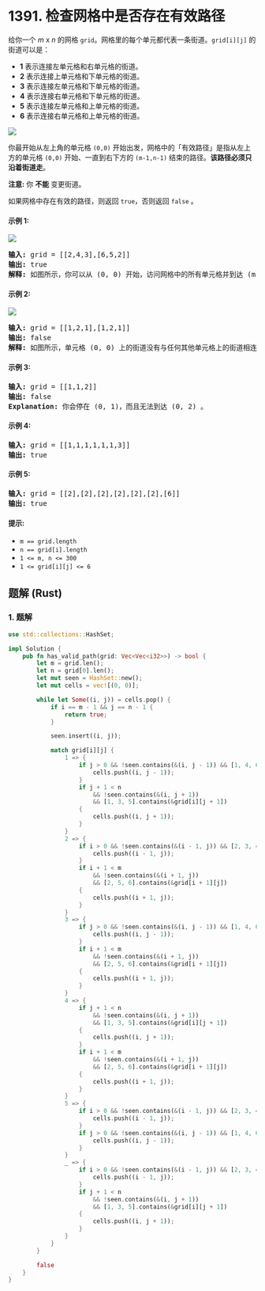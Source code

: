 # 1391. 检查网格中是否存在有效路径
给你一个 *m* x *n* 的网格 `grid`。网格里的每个单元都代表一条街道。`grid[i][j]` 的街道可以是：
* **1** 表示连接左单元格和右单元格的街道。
* **2** 表示连接上单元格和下单元格的街道。
* **3** 表示连接左单元格和下单元格的街道。
* **4** 表示连接右单元格和下单元格的街道。
* **5** 表示连接左单元格和上单元格的街道。
* **6** 表示连接右单元格和上单元格的街道。

![](https://assets.leetcode-cn.com/aliyun-lc-upload/uploads/2020/03/21/main.png)

你最开始从左上角的单元格 `(0,0)` 开始出发，网格中的「有效路径」是指从左上方的单元格 `(0,0)` 开始、一直到右下方的 `(m-1,n-1)` 结束的路径。**该路径必须只沿着街道走**。

**注意:** 你 **不能** 变更街道。

如果网格中存在有效的路径，则返回 `true`，否则返回 `false` 。

#### 示例 1:
![](https://assets.leetcode.com/uploads/2020/03/05/e1.png)
<pre>
<strong>输入:</strong> grid = [[2,4,3],[6,5,2]]
<strong>输出:</strong> true
<strong>解释:</strong> 如图所示，你可以从 (0, 0) 开始，访问网格中的所有单元格并到达 (m - 1, n - 1) 。
</pre>

#### 示例 2:
![](https://assets.leetcode.com/uploads/2020/03/05/e2.png)
<pre>
<strong>输入:</strong> grid = [[1,2,1],[1,2,1]]
<strong>输出:</strong> false
<strong>解释:</strong> 如图所示，单元格 (0, 0) 上的街道没有与任何其他单元格上的街道相连，你只会停在 (0, 0) 处。
</pre>

#### 示例 3:
<pre>
<strong>输入:</strong> grid = [[1,1,2]]
<strong>输出:</strong> false
<strong>Explanation:</strong> 你会停在 (0, 1)，而且无法到达 (0, 2) 。
</pre>

#### 示例 4:
<pre>
<strong>输入:</strong> grid = [[1,1,1,1,1,1,3]]
<strong>输出:</strong> true
</pre>

#### 示例 5:
<pre>
<strong>输入:</strong> grid = [[2],[2],[2],[2],[2],[2],[6]]
<strong>输出:</strong> true
</pre>

#### 提示:
* `m == grid.length`
* `n == grid[i].length`
* `1 <= m, n <= 300`
* `1 <= grid[i][j] <= 6`

## 题解 (Rust)

### 1. 题解
```Rust
use std::collections::HashSet;

impl Solution {
    pub fn has_valid_path(grid: Vec<Vec<i32>>) -> bool {
        let m = grid.len();
        let n = grid[0].len();
        let mut seen = HashSet::new();
        let mut cells = vec![(0, 0)];

        while let Some((i, j)) = cells.pop() {
            if i == m - 1 && j == n - 1 {
                return true;
            }

            seen.insert((i, j));

            match grid[i][j] {
                1 => {
                    if j > 0 && !seen.contains(&(i, j - 1)) && [1, 4, 6].contains(&grid[i][j - 1]) {
                        cells.push((i, j - 1));
                    }
                    if j + 1 < n
                        && !seen.contains(&(i, j + 1))
                        && [1, 3, 5].contains(&grid[i][j + 1])
                    {
                        cells.push((i, j + 1));
                    }
                }
                2 => {
                    if i > 0 && !seen.contains(&(i - 1, j)) && [2, 3, 4].contains(&grid[i - 1][j]) {
                        cells.push((i - 1, j));
                    }
                    if i + 1 < m
                        && !seen.contains(&(i + 1, j))
                        && [2, 5, 6].contains(&grid[i + 1][j])
                    {
                        cells.push((i + 1, j));
                    }
                }
                3 => {
                    if j > 0 && !seen.contains(&(i, j - 1)) && [1, 4, 6].contains(&grid[i][j - 1]) {
                        cells.push((i, j - 1));
                    }
                    if i + 1 < m
                        && !seen.contains(&(i + 1, j))
                        && [2, 5, 6].contains(&grid[i + 1][j])
                    {
                        cells.push((i + 1, j));
                    }
                }
                4 => {
                    if j + 1 < n
                        && !seen.contains(&(i, j + 1))
                        && [1, 3, 5].contains(&grid[i][j + 1])
                    {
                        cells.push((i, j + 1));
                    }
                    if i + 1 < m
                        && !seen.contains(&(i + 1, j))
                        && [2, 5, 6].contains(&grid[i + 1][j])
                    {
                        cells.push((i + 1, j));
                    }
                }
                5 => {
                    if i > 0 && !seen.contains(&(i - 1, j)) && [2, 3, 4].contains(&grid[i - 1][j]) {
                        cells.push((i - 1, j));
                    }
                    if j > 0 && !seen.contains(&(i, j - 1)) && [1, 4, 6].contains(&grid[i][j - 1]) {
                        cells.push((i, j - 1));
                    }
                }
                _ => {
                    if i > 0 && !seen.contains(&(i - 1, j)) && [2, 3, 4].contains(&grid[i - 1][j]) {
                        cells.push((i - 1, j));
                    }
                    if j + 1 < n
                        && !seen.contains(&(i, j + 1))
                        && [1, 3, 5].contains(&grid[i][j + 1])
                    {
                        cells.push((i, j + 1));
                    }
                }
            }
        }

        false
    }
}
```
